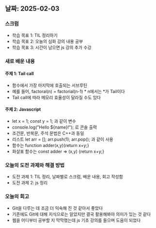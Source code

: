 ## 날짜: 2025-02-03

### 스크럼
- 학습 목표 1: TIL 정리하기
- 학습 목표 2: 오늘의 심화 강의 내용 공부
- 학습 목표 3: 시간이 남으면 js 강의 추가 수강

### 새로 배운 내용
#### 주제 1: Tail call
- 함수에서 가장 마지막에 호출되는 서브루틴
- 예를 들어, factoral(n) = factorial(n-1) * n에서는 *가 Tail이다
- Tail call에 따라 메모리 효율성이 달라질 수도 있다

#### 주제 2: Javascript
- let x = 1; const y = 1; 과 같이 변수
- console.log("Hello ${name}!"); 로 콘솔 출력
- 조건문, 반복문, 주석 문법은 C++과 동일
- 리스트 let arr = []; arr.push(1); arr.pop(); 과 같이 사용
- 함수는 function adder(x,y){return x+y;}
- 화살표 함수는 const adder => (x,y) {return x+y;}

### 오늘의 도전 과제와 해결 방법
- 도전 과제 1: TIL 정리, 날짜별로 스크럼, 배운 내용, 회고 작성함
- 도전 과제 2: js 정리

### 오늘의 회고
- Git을 다루는 데 조금 더 익숙해 진 것 같아서 좋았다
- 기존에도 Git에 대해 지식으로는 알았지만 결국 활용해봐야 의미가 있는 것 같다
- 웹을 어디부터 공부할 지 막막했는데 js 기초 강의를 들으며 도움이 되었다

